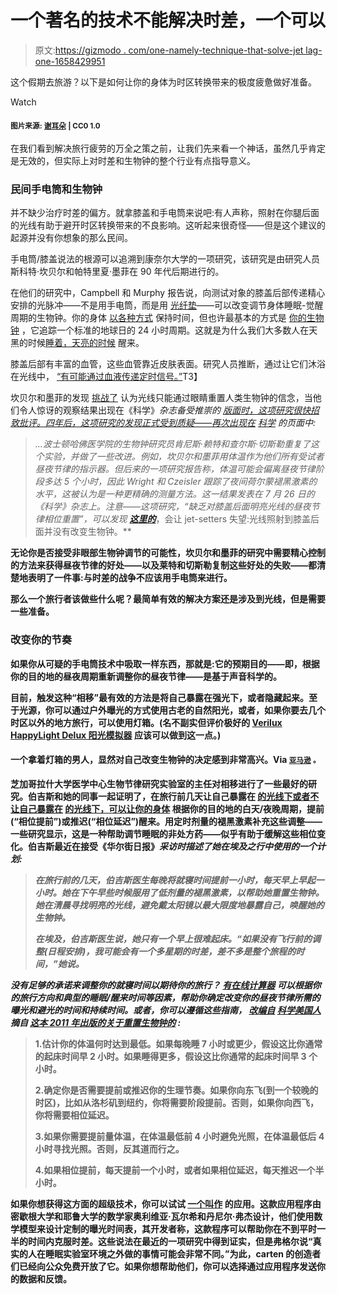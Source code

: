 # 一个著名的技术不能解决时差，一个可以

> 原文:[https://gizmodo . com/one-namely-technique-that-solve-jet lag-one-1658429951](https://gizmodo.com/one-famous-technique-that-doesnt-solve-jet-lag-and-one-1658429951)

这个假期去旅游？以下是如何让你的身体为时区转换带来的极度疲惫做好准备。

Watch

#### <small>图片来源:</small> [<small>谢耳朵</small>](https://unsplash.com/ugmonk) <small>| CC0 1.0</small>

在我们看到解决旅行疲劳的万全之策之前，让我们先来看一个神话，虽然几乎肯定是无效的，但实际上对时差和生物钟的整个行业有点指导意义。

### 民间手电筒和生物钟

并不缺少治疗时差的偏方。就拿膝盖和手电筒来说吧:有人声称，照射在你腿后面的光线有助于避开时区转换带来的不良影响。这听起来很奇怪——但是这个建议的起源并没有你想象的那么民间。

手电筒/膝盖说法的根源可以追溯到康奈尔大学的一项研究，该研究是由研究人员斯科特·坎贝尔和帕特里夏·墨菲在 90 年代后期进行的。

在他们的研究中，Campbell 和 Murphy 报告说，向测试对象的膝盖后部传递精心安排的光脉冲——不是用手电筒，而是用 [光纤垫](http://en.wikipedia.org/wiki/Biliblanket)——可以改变调节身体睡眠-觉醒周期的生物钟。你的身体 [以各种方式](http://io9.com/5646561/how-do-you-really-know-what-time-it-is) 保持时间，但也许最基本的方式是 [你的生物钟](https://gizmodo.com/this-is-why-you-arent-sleeping-right-990453669) ，它追踪一个标准的地球日的 24 小时周期。这就是为什么我们大多数人在天黑的时候[睡着，天亮的时候](https://gizmodo.com/why-is-it-so-impossible-to-get-out-of-bed-in-the-mornin-1348209324) 醒来。

膝盖后部有丰富的血管，这些血管靠近皮肤表面。研究人员推断，通过让它们沐浴在光线中， [“有可能通过血液传递定时信号。”](http://news.sciencemag.org/2002/07/knee-clock-connection-disputed)T3】

坎贝尔和墨菲的发现 [挑战了](http://www.sciencemag.org/content/279/5349/396.abstract) 认为光线只能通过眼睛重置人类生物钟的信念，当他们令人惊讶的观察结果出现在《科学》[](http://www.sciencemag.org/content/279/5349/396.abstract)*杂志备受推崇的 [版面时，这项研究很快招致批评。四年后，这项研究的发现正式受到质疑——再次出现在](http://www.sciencemag.org/content/279/5349/396.abstract) [*科学*](http://news.sciencemag.org/2002/07/knee-clock-connection-disputed) 的页面中:*

> *...波士顿哈佛医学院的生物钟研究员肯尼斯·赖特和查尔斯·切斯勒重复了这个实验，并做了一些改进。例如，坎贝尔和墨菲用体温作为他们所有受试者昼夜节律的指示器。但后来的一项研究报告称，体温可能会偏离昼夜节律阶段多达 5 个小时，因此 Wright 和 Czeisler 跟踪了夜间荷尔蒙褪黑激素的水平，这被认为是一种更精确的测量方法。这一结果发表在 7 月 26 日的《科学》杂志上。注意——这项研究，“缺乏对膝盖后面明亮光线的昼夜节律相位重置”，可以发现 [***这里的***](http://www.sciencemag.org/content/297/5581/571.citation)*，会让 jet-setters 失望:光线照射到膝盖后面并没有改变生物钟。**

**无论你是否接受非眼部生物钟调节的可能性，坎贝尔和墨菲的研究中需要精心控制的方法来获得昼夜节律的好处——以及莱特和切斯勒复制这些好处的失败——都清楚地表明了一件事:与时差的战争不应该用手电筒来进行。**

**那么一个旅行者该做些什么呢？最简单有效的解决方案还是涉及到光线，但是需要一些准备。**

### **改变你的节奏**

**如果你从可疑的手电筒技术中吸取一样东西，那就是:它的预期目的——即，根据你的目的地的昼夜周期重新调整你的昼夜节律——是基于声音科学的。**

**目前，触发这种“相移”最有效的方法是将自己暴露在强光下，或者隐藏起来。至于光源，你可以通过户外曝光的方式使用古老的自然阳光，或者，如果你要去几个时区以外的地方旅行，可以使用灯箱。(名不副实但评价极好的 [Verilux HappyLight Delux 阳光模拟器](http://amzn.com/B0001ATEJ2?asc_campaign=InlineText&asc_refurl=https://gizmodo.com/one-famous-technique-that-doesnt-solve-jet-lag-and-one-1658429951&asc_source=&tag=kinjagizmodolink-20) 应该可以做到这一点。)**

#### **一个拿着灯箱的男人，显然对自己改变生物钟的决定感到非常高兴。Via [<small>亚马逊</small>](http://www.amazon.com/dp/B0001ATEJ2/ref=cm_sw_su_dp?asc_campaign=InlineText&asc_refurl=https://gizmodo.com/one-famous-technique-that-doesnt-solve-jet-lag-and-one-1658429951&asc_source=&tag=kinjagizmodolink-20) <small>。</small>**

**芝加哥拉什大学医学中心生物节律研究实验室的主任对相移进行了一些最好的研究。伯吉斯和她的同事一起证明了，在旅行前几天让自己暴露在 [的光线下或者不让自己暴露在](http://www.ncbi.nlm.nih.gov/pmc/articles/PMC1262683/?tool=pmcentrez&report=abstract) [的光线下，可以让你的身体](http://www.ncbi.nlm.nih.gov/pmc/articles/PMC3841985/) 根据你的目的地的白天/夜晚周期，提前(“相位提前”)或推迟(“相位延迟”)醒来。用定时剂量的褪黑激素补充这些调整——一些研究显示，这是一种帮助调节睡眠的非处方药——似乎有助于缓解这些相位变化。伯吉斯最近在接受《华尔街日报》[](http://online.wsj.com/articles/SB10001424127887323336104578503663495599972)*采访时描述了她在埃及之行中使用的一个计划:***

> ***在旅行前的几天，伯吉斯医生每晚将就寝时间提前一小时，每天早上早起一小时。她在下午早些时候服用了低剂量的褪黑激素，以帮助她重置生物钟。她在清晨寻找明亮的光线，避免戴太阳镜以最大限度地暴露自己，唤醒她的生物钟。***
> 
> ***在埃及，伯吉斯医生说，她只有一个早上很难起床。“如果没有飞行前的调整(日程安排)，我可能会有一个多星期的时差，差不多是整个旅程的时间，”她说。***

***没有足够的承诺来调整你的就寝时间以期待你的旅行？ [有在线计算器](http://www.jetlagrooster.com/) 可以根据你的旅行方向和典型的睡眠/醒来时间等因素，帮助你确定改变你的昼夜节律所需的曝光和避光的时间和持续时间。或者，你可以遵循这些指南， [改编自](http://www.scientificamerican.com/article/how-to-prevent-jet-lag/) [*科学美国人*](http://www.scientificamerican.com/article/how-to-prevent-jet-lag/) 摘自 [这本 2011 年出版的关于重置生物钟的](http://www.ncbi.nlm.nih.gov/pubmed/21968474) :***

> **1.估计你的体温何时达到最低。如果每晚睡 7 小时或更少，假设这比你通常的起床时间早 2 小时。如果睡得更多，假设这比你通常的起床时间早 3 个小时。**
> 
> **2.确定你是否需要提前或推迟你的生理节奏。如果你向东飞(到一个较晚的时区)，比如从洛杉矶到纽约，你将需要阶段提前。否则，如果你向西飞，你将需要相位延迟。**
> 
> **3.如果你需要提前量体温，在体温最低前 4 小时避免光照，在体温最低后 4 小时寻找光照。否则，反其道而行之。**
> 
> **4.如果相位提前，每天提前一个小时，或者如果相位延迟，每天推迟一个半小时。**

**如果你想获得这方面的超级技术，你可以试试 [一个叫作](https://gizmodo.com/this-app-could-help-you-overcome-jetlag-faster-1562775547) 的应用。这款应用程序由密歇根大学和耶鲁大学的数学家奥利维亚·瓦尔希和丹尼尔·弗杰设计，他们使用数学模型来设计定制的曝光时间表，其开发者称，这款程序可以帮助你在不到平时一半的时间内克服时差。这些说法在最近的一项研究中得到证实，但是弗格尔说“真实的人在睡眠实验室环境之外做的事情可能会非常不同。”为此，carten 的创造者们已经向公众免费开放了它。如果你想帮助他们，你可以选择通过应用程序发送你的数据和反馈。**